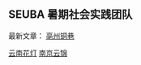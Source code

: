 ## SEUBA 暑期社会实践团队

最新文章：
[亳州铜巷](https://mp.weixin.qq.com/cgi-bin/masssendmodify?action=edit&appmsgid=2247483728&idx=1&msgid=1000000003&token=1118476598&lang=zh_CN)

[云南花灯](https://mp.weixin.qq.com/s?__biz=MzIyMzA0NDAwNw==&mid=2247483715&idx=1&sn=0663f1b4e1c81daa974453e3d551ef88&chksm=e825098bdf52809dfacc1479fb906a36949e498c8967600e3c11d8d7c759aa5b55c160fb8f46&token=1118476598&lang=zh_CN#rd)
[南京云锦](https://mp.weixin.qq.com/s?__biz=MzIyMzA0NDAwNw==&mid=2247483714&idx=1&sn=45ce25245e409f781ccf85bf93dafbc3&chksm=e825098adf52809c123b5f8360733fdae1ed94557b7e9ce35760b5488fad3645bff96283bc7c&token=1118476598&lang=zh_CN#rd)
